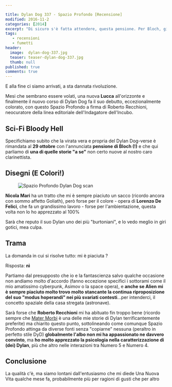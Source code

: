 ```yaml
---

title: Dylan Dog 337 - Spazio Profondo [Recensione]
modified: 2016-11-2
categories: [2014]
excerpt: "Di sicuro s'è fatta attendere, questa pensione. Per Bloch, giusto quella trentina d'anni scarsi. Per noi, un annetto o giù di li...."
tags: 
   - recensioni
   - fumetti
header:  
  image:  dylan-dog-337.jpg
  teaser: teaser-dylan-dog-337.jpg
  thumb: null
published: true
comments: true
---
```


E alla fine ci siamo arrivati, a sta dannata rivoluzione.

Mesi che sembrano essere volati, una nuova **Lucca** all'orizzonte e finalmente il nuovo corso di Dylan Dog fa il suo debutto, eccezionalmente colorato, con questo Spazio Profondo a firma di Roberto Recchioni, neocuratore della linea editoriale dell'Indagatore dell'Incubo.

## Sci-Fi Bloody Hell

Specifichiamo subito che la virata vera e propria del Dylan Dog-verse è rimandata al **29 ottobre** con l'annunciata **pensione di Bloch (!)** e che qui parliamo di **una di quelle storie "a se"** non certo nuove al nostro caro clarinettista.

## Disegni (E Colori!)

<figure>
<img src='http://2.bp.blogspot.com/-fq92GTqMeIM/VDv3SP4D4SI/AAAAAAAAKVg/rZRq3ADvKh8/s1600/spazio-profondo-il-nuovo-corso-di-dylan-dog-n-L-MAXqhY.jpeg' alt='Spazio Profondo Dylan Dog scan'>
</figure>

**Nicola Mari** ha un tratto che mi è sempre piaciuto un sacco (ricordo ancora con sommo affetto Goliath), però forse per il colore - opera di **Lorenzo De Felici**, che fa un grandissimo lavoro - forse per l'ambientazione, questa volta non lo ho apprezzato al 100%

Sarà che reputo il suo Dylan uno dei più "burtoniani", e lo vedo meglio in giri gotici, mea culpa.

## Trama

La domanda in cui si risolve tutto: mi è piaciuta ?

Risposta: **nì**

Partiamo dal presupposto che io e la fantascienza salvo qualche occasione non andiamo molto d'accordo (fanno eccezione specifici i sottorami come il mio amatissimo cyberpunk, Asimov o la space opera), e **anche se Alien mi è sempre piaciuto molto trovo molto stancante la continua riproposizione del suo "modus hoperandi" nei più svariati contesti**...per intenderci, il concetto spaziale della casa stregata (astronave).

Sarà forse che **Roberto Recchioni** mi ha abituato fin troppo bene (ricordo sempre che [Mater Morbi](http://xabacadabra.com/2013/dylan-dog-280-mater-morbi-recensione/) è una delle mie storie di Dylan terrificantemente preferite) ma chiarito questo punto, sottolineando come comunque Spazio Profondo attinga da diverse fonti senza "copiarne" nessuna (peraltro in perfetto stile DyD) **globalmente l'albo non mi ha appassionato ne davvero convinto**, ma **ho molto apprezzato la psicologia nella caratterizzazione di (dei) Dylan**, più che altro nelle interazioni tra Numero 5 e Numero 4.

## Conclusione

La qualità c'è, ma siamo lontani dall'entusiasmo che mi diede Una Nuova Vita qualche mese fa, probabilmente più per ragioni di gusti che per altro